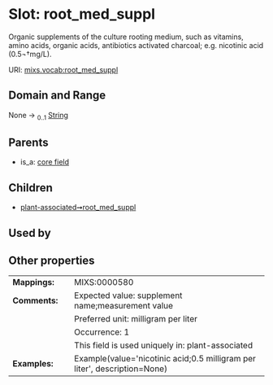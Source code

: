 
# Slot: root_med_suppl


Organic supplements of the culture rooting medium, such as vitamins, amino acids, organic acids, antibiotics activated charcoal; e.g. nicotinic acid (0.5¬†mg/L).

URI: [mixs.vocab:root_med_suppl](https://w3id.org/mixs/vocab/root_med_suppl)


## Domain and Range

None &#8594;  <sub>0..1</sub> [String](types/String.md)

## Parents

 *  is_a: [core field](core_field.md)

## Children

 *  [plant-associated➞root_med_suppl](plant_associated_root_med_suppl.md)

## Used by


## Other properties

|  |  |  |
| --- | --- | --- |
| **Mappings:** | | MIXS:0000580 |
| **Comments:** | | Expected value: supplement name;measurement value |
|  | | Preferred unit: milligram per liter |
|  | | Occurrence: 1 |
|  | | This field is used uniquely in: plant-associated |
| **Examples:** | | Example(value='nicotinic acid;0.5 milligram per liter', description=None) |

